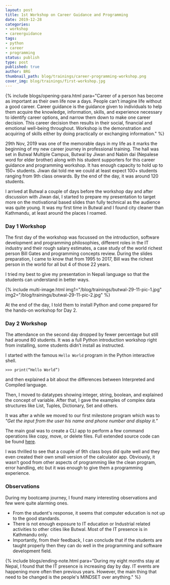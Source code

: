 ```yaml
---
layout: post
title: 1st Workshop on Career Guidance and Programming
date: 2019-12-28
categories:
- workshop
- careerguidance
tags:
- python
- career
- programming
status: publish
type: post
published: true
author: BRG
thumbnail_path: blog/trainings/career-programming-workshop.png
cover_img: blog/trainings/first-workshop.jpg
---
```


{% include blogs/opening-para.html
            para="Career of a person has become as important as their own life now a days. People can’t imagine life without a good career.
            Career guidance is the guidance given to individuals to help them acquire the knowledge, information, skills, and experience necessary to identify career options, and narrow them down to make one career decision. This career decision then results in their social, financial and emotional well-being throughout.
            Workshop is the demonstration and acquiring of skills either by doing practically or exchanging information."
%}

29th Nov, 2019 was one of the memorable days in my life as it marks the beginning of my new career journey in professional training. The hall was set in 
Butwal Multiple Campus, Butwal by Jiwan and Nabin dai (Nepalese word for elder brother) along with his student supporters for this career guidance and 
programming workshop. It has enough capacity to hold up to 150+ students. Jiwan dai told me we could at least expect 100+ students ranging from 9th class 
onwards. By the end of the day, it was around 120 students.

I arrived at Butwal a couple of days before the workshop day and after discussion with Jiwan dai, I started to prepare my presentation to target more on 
the motivational based slides than fully technical as the audience was quite young. It was my first time in Butwal and I found city cleaner than Kathmandu,
at least around the places I roamed.

### Day 1 Workshop

The first day of the workshop was focussed on the introduction, software development and programming philosophies, different roles in the IT industry and 
their rough salary estimates, a case study of the world richest person Bill Gates and programming concepts review. During the  slides 
preparation, I came to know that from 1995 to 2017, Bill was the richest person in the world for all but 4 of those 22 years. 

I tried my best to give my presentation in Nepali language so that the students can understand in better ways. 

{% include multi-image.html
           img1="/blog/trainings/butwal-29-11-pic-1.jpg"
           img2="/blog/trainings/butwal-29-11-pic-2.jpg"
%}

At the end of the day, I told them to install Python and come prepared for the hands-on workshop for Day 2.

### Day 2 Workshop

The attendance on the second day dropped by fewer percentage but still had around 80 students.
It was a full Python introduction workshop right from installing, some students didn’t install as instructed.

I started with the famous `Hello World` program in the Python interactive shell.

```shell
>>> print(“Hello World”)
```

and then explained a bit about the differences between Interpreted and Compiled language. 

Then, I moved to datatypes showing integer, string, boolean, and explained the concept of variable.
After that, I gave the examples of complex data structures like List, Tuples, Dictionary, Set and others.

It was after a while we moved to our first milestone program which was to _"Get the input from the user his name and phone number and display it.”_

The main goal was to create a CLI app to perform a few command operations like copy, move, or delete files. 
Full extended source code can be found [here](https://github.com/coolbrg/learncoding/blob/master/python/file_exercises_v1.py#L1-L105). 

I was thrilled to see that a couple of 9th class boys did quite well and they even created their own small version of the calculator app. Obviously, it wasn’t good from other aspects of programming like the clean program, error handling, etc but it was enough to give them a programming experience.

### Observations

During my bootcamp journey, I found many interesting observations and few were quite alarming ones.
- From the student's response, it seems that computer education is not up to the good standards.
- There is not enough exposure to IT education or Industrial related activities to other cities like Butwal. Most of the IT presence is in Kathmandu only.
- Importantly, from their feedback, I can conclude that if the students are taught properly then they can do well in the programming and software development field.

{% include blogs/ending-note.html
           para="During my eight months stay at Nepal, I found that the IT presence is increasing day by day. IT events are happening more often then previous years. However, the main thing that need to be changed is the people's MINDSET over anything."
%}
